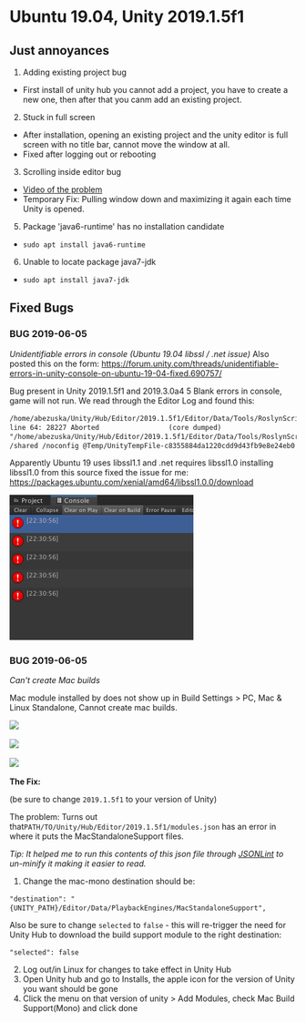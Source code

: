 # Ubuntu 19.04, Unity 2019.1.5f1

## Just annoyances

1. Adding existing project bug
  - First install of unity hub you cannot add a project, you have to create a new one, then after that you canm add an existing project.


2. Stuck in full screen
  - After installation, opening an existing project and the unity editor is full screen with no title bar, cannot move the window at all.
  - Fixed after logging out or rebooting


3. Scrolling inside editor bug
  - [Video of the problem](https://youtu.be/7wh_EIzj2vk)
  - Temporary Fix: Pulling window down and maximizing it again each time Unity is opened.




5. Package 'java6-runtime' has no installation candidate
-  `sudo apt install java6-runtime`

6. Unable to locate package java7-jdk
  - `sudo apt install java7-jdk`


## Fixed Bugs

### BUG 2019-06-05
*Unidentifiable errors in console (Ubuntu 19.04 libssl / .net issue)*
  Also posted this on the form: https://forum.unity.com/threads/unidentifiable-errors-in-unity-console-on-ubuntu-19-04-fixed.690757/

  Bug present in Unity 2019.1.5f1 and 2019.3.0a4
  5 Blank errors  in console, game will not run.
  We read through the Editor Log and found this:
  ```No usable version of the libssl was found
  /home/abezuska/Unity/Hub/Editor/2019.1.5f1/Editor/Data/Tools/RoslynScripts/unity_csc.sh: line 64: 28227 Aborted                 (core dumped) "/home/abezuska/Unity/Hub/Editor/2019.1.5f1/Editor/Data/Tools/RoslynScripts/../../Tools/Roslyn/csc" /shared /noconfig @Temp/UnityTempFile-c8355884da1220cdd9d43fb9e8e24eb0
  ```
  Apparently Ubuntu 19 uses libssl1.1 and .net requires libssl1.0
  installing libssl1.0 from this source fixed the issue for me:
  https://packages.ubuntu.com/xenial/amd64/libssl1.0.0/download

  ![](images/unitybug-errors.png)


### BUG 2019-06-05
 *Can't create Mac builds*
 
 Mac module installed by does not show up in Build Settings > PC, Mac & Linux Standalone, Cannot create mac builds.

![](https://i.imgur.com/wiZXjcb.png)

![](https://i.imgur.com/FzFh3Cg.png)

![](https://i.imgur.com/EwjyLO2.png)

  **The Fix:**
  
  (be sure to change `2019.1.5f1` to your version of Unity)
  
  The problem: Turns out that`PATH/TO/Unity/Hub/Editor/2019.1.5f1/modules.json` has an error in where it puts the MacStandaloneSupport files.
  
  *Tip: It helped me to run this contents of this json file through [JSONLint](https://jsonlint.com/) to un-minify it making it easier to read.*
  
  1. Change the mac-mono destination should be:
  ```
  "destination": "{UNITY_PATH}/Editor/Data/PlaybackEngines/MacStandaloneSupport",
  ```
  Also be sure to change `selected` to `false` - this will re-trigger the need for Unity Hub to download the build support module to the right destination:
  ```
  "selected": false
  ```

  2. Log out/in Linux for changes to take effect in Unity Hub
  3. Open Unity hub and go to Installs, the apple icon for the version of Unity you want should be gone
  4. Click the menu on that version of unity > Add Modules, check Mac Build Support(Mono) and click done
